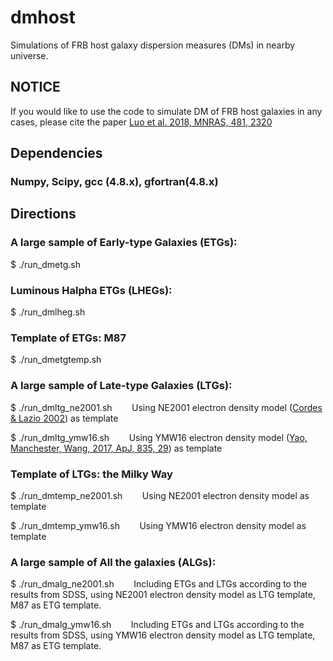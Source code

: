 # dmhost

Simulations of FRB host galaxy dispersion measures (DMs) in nearby universe.

## NOTICE

If you would like to use the code to simulate DM of FRB host galaxies in any cases, please cite the paper [Luo et al. 2018, MNRAS, 481, 2320](http://adsabs.harvard.edu/abs/2018MNRAS.481.2320L)

## Dependencies
### Numpy, Scipy, gcc (4.8.x), gfortran(4.8.x)


## Directions
### A large sample of Early-type Galaxies (ETGs):

$ ./run_dmetg.sh

### Luminous Halpha ETGs (LHEGs):

$ ./run_dmlheg.sh

### Template of ETGs: M87

$ ./run_dmetgtemp.sh

### A large sample of Late-type Galaxies (LTGs):

$ ./run_dmltg_ne2001.sh  &nbsp;&nbsp;&nbsp;&nbsp;&nbsp;&nbsp;   Using NE2001 electron density model ([Cordes & Lazio 2002](http://adsabs.harvard.edu/cgi-bin/bib_query?arXiv:astro-ph/0207156)) as template

$ ./run_dmltg_ymw16.sh  &nbsp;&nbsp;&nbsp;&nbsp;&nbsp;&nbsp;   Using YMW16 electron density model ([Yao, Manchester, Wang, 2017, ApJ, 835, 29](http://adsabs.harvard.edu/abs/2017ApJ...835...29Y)) as template

### Template of LTGs: the Milky Way

$ ./run_dmtemp_ne2001.sh &nbsp;&nbsp;&nbsp;&nbsp;&nbsp;&nbsp;  Using NE2001 electron density model as template

$ ./run_dmtemp_ymw16.sh &nbsp;&nbsp;&nbsp;&nbsp;&nbsp;&nbsp;  Using YMW16 electron density model as template

### A large sample of All the galaxies (ALGs):

$ ./run_dmalg_ne2001.sh  &nbsp;&nbsp;&nbsp;&nbsp;&nbsp;&nbsp; Including ETGs and LTGs according to the results from SDSS, using NE2001 electron density model as LTG template, M87 as ETG template. 

$ ./run_dmalg_ymw16.sh  &nbsp;&nbsp;&nbsp;&nbsp;&nbsp;&nbsp; Including ETGs and LTGs according to the results from SDSS, using YMW16 electron density model as LTG template, M87 as ETG template. 
